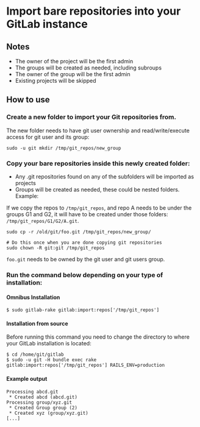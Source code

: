 # Import bare repositories into your GitLab instance

## Notes

- The owner of the project will be the first admin
- The groups will be created as needed, including subroups
- The owner of the group will be the first admin
- Existing projects will be skipped

## How to use

### Create a new folder to import your Git repositories from.

The new folder needs to have git user ownership and read/write/execute access for git user and its group:

```
sudo -u git mkdir /tmp/git_repos/new_group
```

### Copy your bare repositories inside this newly created folder:

- Any .git repositories found on any of the subfolders will be imported as projects
- Groups will be created as needed, these could be nested folders. Example:

If we copy the repos to `/tmp/git_repos`, and repo A needs to be under the groups G1 and G2, it will
have to be created under those folders: `/tmp/git_repos/G1/G2/A.git`.


```
sudo cp -r /old/git/foo.git /tmp/git_repos/new_group/

# Do this once when you are done copying git repositories
sudo chown -R git:git /tmp/git_repos
```

`foo.git` needs to be owned by the git user and git users group.

### Run the command below depending on your type of installation:

#### Omnibus Installation

```
$ sudo gitlab-rake gitlab:import:repos['/tmp/git_repos']
```

#### Installation from source

Before running this command you need to change the directory to where your GitLab installation is located:

```
$ cd /home/git/gitlab
$ sudo -u git -H bundle exec rake gitlab:import:repos['/tmp/git_repos'] RAILS_ENV=production
```

#### Example output

```
Processing abcd.git
 * Created abcd (abcd.git)
Processing group/xyz.git
 * Created Group group (2)
 * Created xyz (group/xyz.git)
[...]
```
